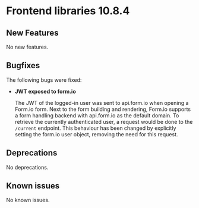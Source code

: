# Frontend libraries 10.8.4

## New Features

No new features.

## Bugfixes

The following bugs were fixed:

- **JWT exposed to form.io**
  
  The JWT of the logged-in user was sent to api.form.io when opening a Form.io form. Next to the form building and rendering, Form.io supports a form handling backend with api.form.io as the default domain.
  To retrieve the currently authenticated user, a request would be done to the `/current` endpoint. This behaviour has been changed by explicitly setting the form.io user object, removing the need for this request.
  

## Deprecations

No deprecations.

## Known issues

No known issues.
